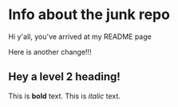 # Info about the junk repo
Hi y'all, you've arrived at my README page

Here is another change!!!


## Hey a level 2 heading!

This is **bold** text. This is *italic* text.
